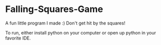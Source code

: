 # Falling-Squares-Game
A fun little program I made :) Don't get hit by the squares!

To run, either install python on your computer or open up python in your favorite IDE. 
